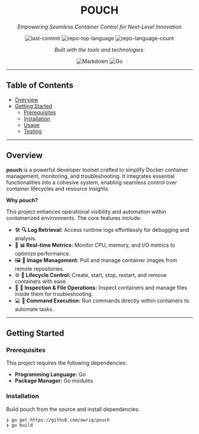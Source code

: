 
<h1 align="center">POUCH</h1>

<p align="center"><em>Empowering Seamless Container Control for Next-Level Innovation</em></p>

<p align="center">
  <img alt="last-commit" src="https://img.shields.io/github/last-commit/ewriq/pouch?style=flat&logo=git&logoColor=white&color=0080ff">
  <img alt="repo-top-language" src="https://img.shields.io/github/languages/top/ewriq/pouch?style=flat&color=0080ff">
  <img alt="repo-language-count" src="https://img.shields.io/github/languages/count/ewriq/pouch?style=flat&color=0080ff">
</p>

<p align="center"><em>Built with the tools and technologies:</em></p>

<p align="center">
  <img alt="Markdown" src="https://img.shields.io/badge/Markdown-000000.svg?style=flat&logo=Markdown&logoColor=white">
  <img alt="Go" src="https://img.shields.io/badge/Go-00ADD8.svg?style=flat&logo=Go&logoColor=white">
</p>

---

## Table of Contents

- [Overview](#overview)
- [Getting Started](#getting-started)
  - [Prerequisites](#prerequisites)
  - [Installation](#installation)
  - [Usage](#usage)
  - [Testing](#testing)

---

## Overview

**pouch** is a powerful developer toolset crafted to simplify Docker container management, monitoring, and troubleshooting. It integrates essential functionalities into a cohesive system, enabling seamless control over container lifecycles and resource insights.

**Why pouch?**

This project enhances operational visibility and automation within containerized environments. The core features include:

- 🛠️ **🔍 Log Retrieval:** Access runtime logs effortlessly for debugging and analysis.
- 🚀 **📊 Real-time Metrics:** Monitor CPU, memory, and I/O metrics to optimize performance.
- 🖼️ **🔄 Image Management:** Pull and manage container images from remote repositories.
- ⚙️ **🔧 Lifecycle Control:** Create, start, stop, restart, and remove containers with ease.
- 📝 **🔎 Inspection & File Operations:** Inspect containers and manage files inside them for troubleshooting.
- 💻 **🎯 Command Execution:** Run commands directly within containers to automate tasks.

---

## Getting Started

### Prerequisites

This project requires the following dependencies:

- **Programming Language:** Go
- **Package Manager:** Go modules

### Installation

Build pouch from the source and install dependencies:

```sh
❯ go get https://github.com/ewriq/pouch
❯ go build
````


